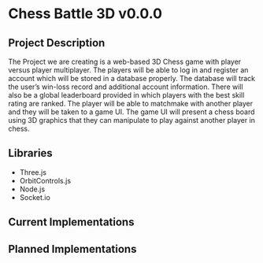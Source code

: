 # Chess Battle 3D v0.0.0

## Project Description

The Project we are creating is a web-based 3D Chess game with player versus player multiplayer. The players will be able to log in and register an account which will be stored in a database properly. The database will track the user’s win-loss record and additional account information. There will also be a global leaderboard provided in which players with the best skill rating are ranked. The player will be able to matchmake with another player and they will be taken to a game UI. The game UI will present a chess board using 3D graphics that they can manipulate to play against another player in chess. 

## Libraries

- Three.js
- OrbitControls.js
- Node.js
- Socket.io

## Current Implementations

## Planned Implementations